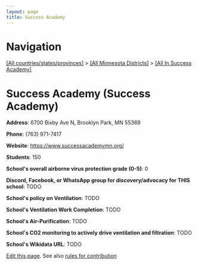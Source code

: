 ```yaml
---
layout: page
title: Success Academy
---
```

# Navigation

[[All countries/states/provinces]](../../..) > [[All Minnesota Districts]](../..) > [[All In Success Academy]](..)

# Success Academy (Success Academy)

**Address**: 6700 Bixby Ave N, Brooklyn Park, MN 55369

**Phone**: (763) 971-7417

**Website**: <https://www.successacademymn.org/>

**Students**: 150

**School's overall airborne virus protection grade (0-5)**: 0

**Discord, Facebook, or WhatsApp group for discovery/advocacy for THIS school**: TODO

**School's policy on Ventilation**: TODO

**School's Ventilation Work Completion**: TODO

**School's Air-Purification**: TODO

**School's CO2 monitoring to actively drive ventilation and filtration**: TODO

**School's Wikidata URL**: TODO


[Edit this page](https://github.com/ventilate-schools/MN/edit/main/./Success_Academy/Success_Academy.md). See also [rules for contribution](../../../contribution-rules/)